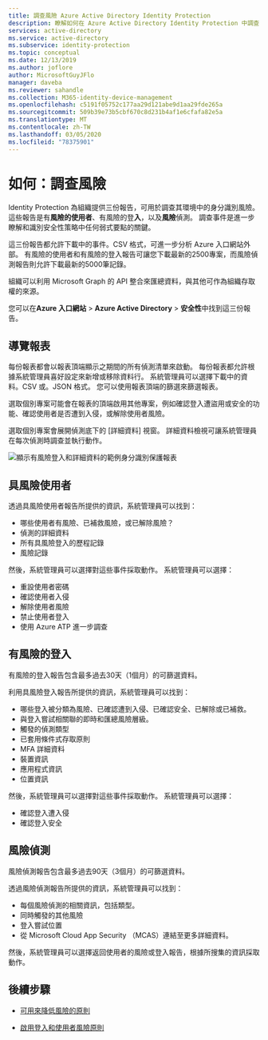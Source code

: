 ```yaml
---
title: 調查風險 Azure Active Directory Identity Protection
description: 瞭解如何在 Azure Active Directory Identity Protection 中調查有風險的使用者、偵測和登入
services: active-directory
ms.service: active-directory
ms.subservice: identity-protection
ms.topic: conceptual
ms.date: 12/13/2019
ms.author: joflore
author: MicrosoftGuyJFlo
manager: daveba
ms.reviewer: sahandle
ms.collection: M365-identity-device-management
ms.openlocfilehash: c5191f05752c177aa29d121abe9d1aa29fde265a
ms.sourcegitcommit: 509b39e73b5cbf670c8d231b4af1e6cfafa82e5a
ms.translationtype: MT
ms.contentlocale: zh-TW
ms.lasthandoff: 03/05/2020
ms.locfileid: "78375901"
---
```

# <a name="how-to-investigate-risk"></a>如何：調查風險

Identity Protection 為組織提供三份報告，可用於調查其環境中的身分識別風險。 這些報告是有**風險的使用者**、有風險的登**入**，以及**風險**偵測。 調查事件是進一步瞭解和識別安全性策略中任何弱式要點的關鍵。

這三份報告都允許下載中的事件。CSV 格式，可進一步分析 Azure 入口網站外部。 有風險的使用者和有風險的登入報告可讓您下載最新的2500專案，而風險偵測報告則允許下載最新的5000筆記錄。

組織可以利用 Microsoft Graph 的 API 整合來匯總資料，與其他可作為組織存取權的來源。

您可以在**Azure 入口網站** > **Azure Active Directory** > **安全性**中找到這三份報告。

## <a name="navigating-the-reports"></a>導覽報表

每份報表都會以報表頂端顯示之期間的所有偵測清單來啟動。 每份報表都允許根據系統管理員喜好設定來新增或移除資料行。 系統管理員可以選擇下載中的資料。CSV 或。JSON 格式。 您可以使用報表頂端的篩選來篩選報表。

選取個別專案可能會在報表的頂端啟用其他專案，例如確認登入遭盜用或安全的功能、確認使用者是否遭到入侵，或解除使用者風險。

選取個別專案會展開偵測底下的 [詳細資料] 視窗。 詳細資料檢視可讓系統管理員在每次偵測時調查並執行動作。 

![顯示有風險登入和詳細資料的範例身分識別保護報表](./media/howto-identity-protection-investigate-risk/identity-protection-risky-sign-ins-report.png)

## <a name="risky-users"></a>具風險使用者

透過具風險使用者報告所提供的資訊，系統管理員可以找到：

- 哪些使用者有風險、已補救風險，或已解除風險？
- 偵測的詳細資料
- 所有具風險登入的歷程記錄
- 風險記錄
 
然後，系統管理員可以選擇對這些事件採取動作。 系統管理員可以選擇：

- 重設使用者密碼
- 確認使用者入侵
- 解除使用者風險
- 禁止使用者登入
- 使用 Azure ATP 進一步調查

## <a name="risky-sign-ins"></a>有風險的登入

有風險的登入報告包含最多過去30天（1個月）的可篩選資料。

利用具風險登入報告所提供的資訊，系統管理員可以找到：

- 哪些登入被分類為風險、已確認遭到入侵、已確認安全、已解除或已補救。
- 與登入嘗試相關聯的即時和匯總風險層級。
- 觸發的偵測類型
- 已套用條件式存取原則
- MFA 詳細資料
- 裝置資訊
- 應用程式資訊
- 位置資訊

然後，系統管理員可以選擇對這些事件採取動作。 系統管理員可以選擇：

- 確認登入遭入侵
- 確認登入安全

## <a name="risk-detections"></a>風險偵測

風險偵測報告包含最多過去90天（3個月）的可篩選資料。

透過風險偵測報告所提供的資訊，系統管理員可以找到：

- 每個風險偵測的相關資訊，包括類型。
- 同時觸發的其他風險
- 登入嘗試位置
- 從 Microsoft Cloud App Security （MCAS）連結至更多詳細資料。

然後，系統管理員可以選擇返回使用者的風險或登入報告，根據所搜集的資訊採取動作。

## <a name="next-steps"></a>後續步驟

- [可用來降低風險的原則](concept-identity-protection-policies.md)

- [啟用登入和使用者風險原則](howto-identity-protection-configure-risk-policies.md)
